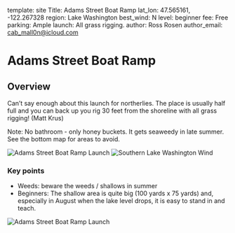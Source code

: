 template: site
Title: Adams Street Boat Ramp
lat_lon: 47.565161, -122.267328
region: Lake Washington
best_wind: N
level: beginner
fee: Free
parking: Ample
launch: All grass rigging.
author: Ross Rosen
author_email: <cab_mall0n@icloud.com>

# Adams Street Boat Ramp

## Overview

Can’t say enough about this launch for northerlies. The place is usually half full and you can back up you rig 30 feet from the shoreline with all grass rigging! (Matt Krus)

Note: No bathroom - only honey buckets. It gets seaweedy in late summer. See the bottom map for areas to avoid.

![Adams Street Boat Ramp Launch](/images/adams_street.png)
![Southern Lake Washington Wind](/images/southern_lake_wa.jpeg)

### Key points

*   Weeds: beware the weeds / shallows in summer
*   Beginners: The shallow area is quite big (100 yards x 75 yards) and, especially in August when the lake level drops, it is easy to stand in and teach.

![Adams Street Boat Ramp Launch](/images/adams_street_beginner.jpeg)
